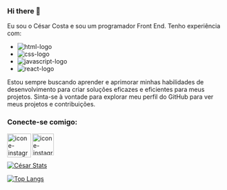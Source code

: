 ### Hi there 👋

Eu sou o César Costa e sou um programador Front End. Tenho experiência com:

- <img src="https://img.shields.io/badge/HTML5-E34F26?style=for-the-badge&logo=html5&logoColor=white" alt="html-logo"/>

- <img src="https://img.shields.io/badge/CSS3-1572B6?style=for-the-badge&logo=css3&logoColor=white" alt="css-logo"/>

- <img src="https://img.shields.io/badge/JavaScript-F7DF1E?style=for-the-badge&logo=javascript&logoColor=black" alt="javascript-logo"/>

- <img src="https://img.shields.io/badge/React-20232A?style=for-the-badge&logo=react&logoColor=61DAFB" alt="react-logo"/>



 Estou sempre buscando aprender e aprimorar minhas habilidades de desenvolvimento para criar soluções eficazes e eficientes para meus projetos. Sinta-se à vontade para explorar meu perfil do GitHub para ver meus projetos e contribuições.
 
 ### Conecte-se comigo:
 <p>
 <a href="https://www.instagram.com/cesarecosta_/">
 <img align="left" alt="icone-instagram" width="55px" src="https://img.freepik.com/vetores-gratis/icone-de-midia-social-do-vetor-instagram-7-de-junho-de-2021-banguecoque-tailandia_53876-136728.jpg?w=2000"/>
 </a>
 <a href="https://www.linkedin.com/in/cesar-rebou%C3%A7as/">
 <img align="left" alt="icone-instagram" width="50px" src="https://img.freepik.com/icones-gratis/linkedin_318-157468.jpg"/>
 </a>

</p>
<br>
<br>
<br>

[![César Stats](https://github-readme-stats.vercel.app/api?username=cesarrcosta99)](https://github.com/anuraghazra/github-readme-stats)

[![Top Langs](https://github-readme-stats.vercel.app/api/top-langs/?username=cesarrcosta99)](https://github.com/anuraghazra/github-readme-stats)

